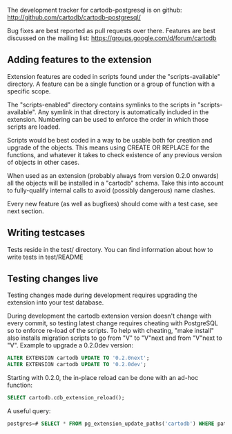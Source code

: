 The development tracker for cartodb-postgresql is on github:
http://github.com/cartodb/cartodb-postgresql/

Bug fixes are best reported as pull requests over there.
Features are best discussed on the mailing list:
https://groups.google.com/d/forum/cartodb

Adding features to the extension
--------------------------------

Extension features are coded in scripts found under the
"scripts-available" directory. A feature can be a single function
or a group of function with a specific scope.

The "scripts-enabled" directory contains symlinks to the scripts
in "scripts-available". Any symlink in that directory is automatically
included in the extension. Numbering can be used to enforce the order
in which those scripts are loaded.

Scripts would be best coded in a way to be usable both for creation
and upgrade of the objects. This means using CREATE OR REPLACE for
the functions, and whatever it takes to check existence of any previous
version of objects in other cases.

When used as an extension (probably always from version 0.2.0 onwards)
all the objects will be installed in a "cartodb" schema. Take this into
account to fully-qualify internal calls to avoid (possibly dangerous)
name clashes.

Every new feature (as well as bugfixes) should come with a test case,
see next section.

Writing testcases
-----------------

Tests reside in the test/ directory.
You can find information about how to write tests in test/README

Testing changes live
--------------------

Testing changes made during development requires upgrading
the extension into your test database. 

During development the cartodb extension version doesn't change with
every commit, so testing latest change requires cheating with PostgreSQL
so to enforce re-load of the scripts. To help with cheating, "make install"
also installs migration scripts to go from "V" to "V"next and from "V"next
to "V". Example to upgrade a 0.2.0dev version:

```sql
ALTER EXTENSION cartodb UPDATE TO '0.2.0next';
ALTER EXTENSION cartodb UPDATE TO '0.2.0dev';
```
Starting with 0.2.0, the in-place reload can be done with an ad-hoc function:

```sql
SELECT cartodb.cdb_extension_reload();
```

A useful query:
```sql
postgres=# SELECT * FROM pg_extension_update_paths('cartodb') WHERE path IS NOT NULL;
```
